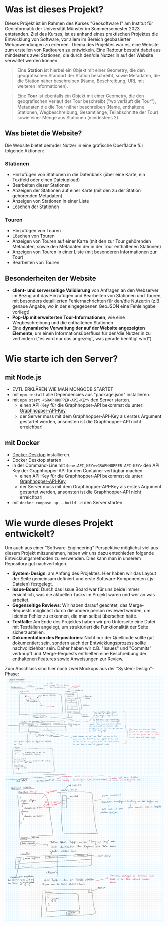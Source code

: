 # Was ist dieses Projekt?
Dieses Projekt ist im Rahmen des Kurses "Geosoftware I" am Institut für Geoinformatik der Universität Münster im Sommersemester 2023 entstanden. Ziel des Kurses, ist es anhand eines praktischen Projektes die Entwicklung von Software, vor allem im Bereich geobasierter Webanwendungen zu erlernen. Thema des Projektes war es, eine Website zum erstellen von Radtouren zu entwickeln. Eine Radtour besteht dabei aus mindestens zwei Stationen, die durch den/die Nutzer:in auf der Website verwaltet werden können. 

> Eine **Station** ist hierbei ein Objekt mit einer Geometry, die den geografischen Standort der Station beschreibt, sowie Metadaten, die die Station näher beschreiben (Name, Beschreibung, URL mit weiteren Informationen).

> Eine **Tour** ist ebenfalls ein Objekt mit einer Geometry, die den geografischen Verlauf der Tour beschreibt ("wo verläuft die Tour"), Metadaten die die Tour näher beschreiben (Name, enthaltene Stationen, Wegbeschreibung, Gesamtlänge, Teilabschnitte der Tour) sowie einer Menge aus Stationen (mindestens 2).


## Was bietet die Website?
Die Website bietet dem/der Nutzer:in eine grafische Oberfläche für folgende Aktionen:
### Stationen
- Hinzufügen von Stationen in die Datenbank (über eine Karte, ein Textfeld oder einen Dateiupload)
- Bearbeiten dieser Stationen
- Anzeigen der Stationen auf einer Karte (mit den zu der Station gehörenden Metadaten)
- Anzeigen von Stationen in einer Liste
- Löschen der Stationen
### Touren
- Hinzufügen von Touren
- Löschen von Touren
- Anzeigen von Touren auf einer Karte (mit den zur Tour gehörenden Metadaten, sowie den Metadaten der in der Tour enthaltenen Stationen)
- Anzeigen von Touren in einer Liste (mit besonderen Informationen zur Tour)
- Bearbeiten von Touren

## Besonderheiten der Website
- **client- und serverseitige Validierung** von Anfragen an den Webserver im Bezug auf das Hinzufügen und Bearbeiten von Stationen und Touren, mit besonders detaillierten Fehlernachrichten für den/die Nutzer:in (z.B. genaue Angabe, wo in der eingegebenen GeoJSON eine Fehleingabe vorliegt)
- **Pop-Up mit erweiterten Tour-Informationen**, wie eine Wegbeschreibung und die enthaltenen Stationen
- Eine **dynamische Verwaltung der auf der Website angezeigten Elemente**, um einen Informationsüberfluss für den/die Nutzer:in zu verhindern ("es wird nur das angezeigt, was gerade benötigt wird")

# Wie starte ich den Server?
## mit Node.js
- EVTL ERKLÄREN WIE MAN MONGODB STARTET
- mit ```npm install``` alle Dependencies aus "package.json" installieren.
- mit ```npm start <GRAPHHOPPER-API-KEY>``` den Server starten.
  - einen API-Key für die Graphhopper-API bekommst du unter: [Graphhopper-API-Key](https://support.graphhopper.com/support/solutions/articles/44001976027-create-an-api-key)
  - der Server muss mit dem Graphhopper-API-Key als erstes Argument gestartet werden, ansonsten ist die Graphhopper-API nicht erreichbar!

## mit Docker
- [Docker Desktop](https://docs.docker.com/get-docker/) installieren.
- Docker Desktop starten
- in der Command-Line mit ```$env:API_KEY=<GRAPHHOPPER-API-KEY>``` den API Key der Graphhopper-API für den Container verfügbar machen
  - einen API-Key für die Graphhopper-API bekommst du unter: [Graphhopper-API-Key](https://support.graphhopper.com/support/solutions/articles/44001976027-create-an-api-key)
  - der Server muss mit dem Graphhopper-API-Key als erstes Argument gestartet werden, ansonsten ist die Graphhopper-API nicht erreichbar!
- mit ```docker compose up --build -d``` den Server starten

# Wie wurde dieses Projekt entwickelt?
Um auch aus einer "Software-Engineering" Perspektive möglichst viel aus diesem Projekt mitzunehmen, haben wir uns dazu entschieden folgende Entwicklungsmethoden zu verwenden. Dies kann man in unserem Repository gut nachverfolgen.
- **System-Design**: am Anfang des Projektes. Hier haben wir das Layout der Seite gemeinsam definiert und erste Software-Komponenten (.js-Dateien) festgelegt.
- **Issue-Board**: Durch das Issue Board war für uns beide immer ersichtlich, was die aktuellen Tasks im Projekt waren und wer an was arbeitet.
- **Gegenseitige Reviews**: Wir haben darauf geachtet, das Merge-Requests möglichst durch die andere person reviewed werden, um leichter Fehler zu erkennen, die man selbst übersehen hätte.
- **Testfälle**: Am Ende des Projektes haben wir pro Unterseite eine Datei mit Testfällen angelegt, um strukturiert die Funktionalität der Seite sicherzustellen.
- **Dokumentation des Repositories**: Nicht nur der Quellcode sollte gut dokumentiert sein, sondern auch der Entwicklungsprozess sollte nachvollziehbar sein. Daher haben wir z.B. "Issues" und "Commits" verknüpft und Merge-Requests enthielten eine Beschreibung der enthaltenen Features sowie Anweisungen zur Review.

Zum Abschluss sind hier noch zwei Mockups aus der "System-Design"-Phase:
![](TourMockup.PNG/)
![](StationsMockup.PNG/)
